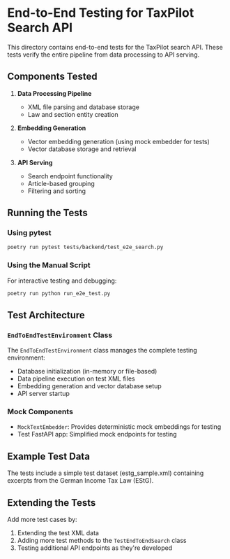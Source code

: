 # End-to-End Testing for TaxPilot Search API

This directory contains end-to-end tests for the TaxPilot search API. These tests verify the entire pipeline from data processing to API serving.

## Components Tested

1. **Data Processing Pipeline**
   - XML file parsing and database storage
   - Law and section entity creation

2. **Embedding Generation**
   - Vector embedding generation (using mock embedder for tests)
   - Vector database storage and retrieval

3. **API Serving**
   - Search endpoint functionality
   - Article-based grouping
   - Filtering and sorting

## Running the Tests

### Using pytest

```bash
poetry run pytest tests/backend/test_e2e_search.py
```

### Using the Manual Script

For interactive testing and debugging:

```bash
poetry run python run_e2e_test.py
```

## Test Architecture

### `EndToEndTestEnvironment` Class

The `EndToEndTestEnvironment` class manages the complete testing environment:

- Database initialization (in-memory or file-based)
- Data pipeline execution on test XML files
- Embedding generation and vector database setup
- API server startup

### Mock Components

- `MockTextEmbedder`: Provides deterministic mock embeddings for testing
- Test FastAPI app: Simplified mock endpoints for testing

## Example Test Data

The tests include a simple test dataset (estg_sample.xml) containing excerpts from the German Income Tax Law (EStG).

## Extending the Tests

Add more test cases by:

1. Extending the test XML data
2. Adding more test methods to the `TestEndToEndSearch` class
3. Testing additional API endpoints as they're developed